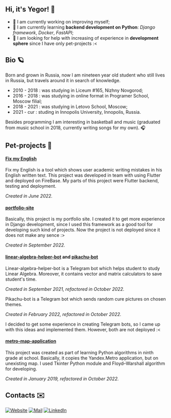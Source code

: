 ## Hi, it's Yegor! 👋

- 🔭 I am currently working on improving myself; 
- 🌱 I am currently learning **backend development on Python**: _Django framework_, _Docker_, _FastAPI_;
- 🤔 I am looking for help with increasing of experience in **development sphere** since I have only pet-projects :<


## Bio 🪐
Born and grown in Russia, now I am nineteen year old student who still lives in Russia, but travels around it in search of knowledge.
- 2010 - 2018 : was studying in Liceum #165, Nizhny Novgorod;
- 2016 - 2018 : was studying in online format in Programer School, Moscow filial;
- 2018 - 2021 : was studying in Letovo School, Moscow;
- 2021 - cur : studing in Innopolis University, Innopolis, Russia.

Besides programming I am interesting in basketball and music (graduated from music school in 2018, currently writing songs for my own). 🎧

## Pet-projects 🦕

#### [Fix my English](https://github.com/InnoSWP/B21-07FixMyEnglish)
Fix my English is a tool which shows user academic writing mistakes in his English written text. This project was developed in team with using Flutter and deployed on FireBase. My parts of this project were Flutter backend, testing and deployment. 

_Created in June 2022._

#### [portfolio-site](https://github.com/SokolOFFF/portfolio-site)
Basically, this project is my portfolio site. I created it to get more experience in Django development, since I used this framework as a good tool for developing such kind of projects. Now the project is not deployed since it does not make any sence :>

_Created in September 2022._

#### [linear-algebra-helper-bot](https://github.com/SokolOFFF/linear-algebra-helper-bot) and [pikachu-bot](https://github.com/SokolOFFF/pikachu-bot)

Linear-algebra-helper-bot is a Telegram bot which helps student to study Linear Algebra. Moreover, it contains vector and matrix calculators to save student's time.

_Created in September 2021, refactored in October 2022._

Pikachu-bot is a Telegram bot which sends random cure pictures on chosen themes. 

_Created in February 2022, refactored in October 2022._

I decided to get some experience in creating Telegram bots, so I came up with this ideas and implemented them. However, both are not deployed :<

#### [metro-map-application](https://github.com/SokolOFFF/metro-map-application)

This project was created as part of learning Python algorithms in ninth grade at school. Basically, it copies the Yandex.Metro application, but on unexisting map. I used Tkinter Python module and Floyd–Warshall algorithm for developing. 

_Created in January 2019, refactored in October 2022._

## Contacts ✉️
[![Website](https://img.shields.io/badge/sokolofff-personal%20page-84A9CE?style=for-the-badge)](https://sokolofff.github.io) [![Mail](https://img.shields.io/badge/Gmail-D14836?style=for-the-badge&logo=gmail&logoColor=white)](mailto:egor1sokolov@gmail.com) [![LinkedIn](https://img.shields.io/badge/LinkedIn-0077B5?style=for-the-badge&logo=linkedin&logoColor=white)](https://www.linkedin.com/in/yegor-sokolov/)
